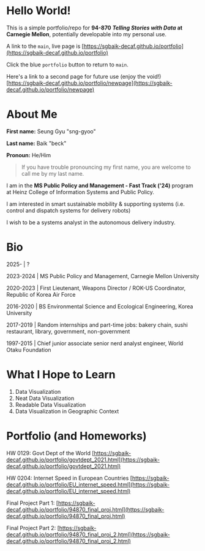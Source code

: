 # Hello World!

This is a simple portfolio/repo for **94-870 *Telling Stories with Data* at Carnegie Mellon**, potentially developable into my personal use.

A link to the `main`, live page is [https://sgbaik-decaf.github.io/portfolio](https://sgbaik-decaf.github.io/portfolio)

Click the blue `portfolio` button to return to `main`.

Here's a link to a second page for future use (enjoy the void!) [https://sgbaik-decaf.github.io/portfolio/newpage](https://sgbaik-decaf.github.io/portfolio/newpage)

# About Me

**First name:** Seung Gyu "sng-gyoo"

**Last name:** Baik "beck"

**Pronoun:** He/Him

> If you have trouble pronouncing my first name, you are welcome to call me by my last name.

I am in the **MS Public Policy and Management - Fast Track ('24)** program at Heinz College of Information Systems and Public Policy.

I am interested in smart sustainable mobility & supporting systems (i.e. control and dispatch systems for delivery robots)

I wish to be a systems analyst in the autonomous delivery industry.

# Bio

2025-     | ?

2023-2024 | MS Public Policy and Management, Carnegie Mellon University

2020-2023 | First Lieutenant, Weapons Director / ROK-US Coordinator, Republic of Korea Air Force

2016-2020 | BS Environmental Science and Ecological Engineering, Korea University

2017-2019 | Random internships and part-time jobs: bakery chain, sushi restaurant, library, government, non-government

1997-2015 | Chief junior associate senior nerd analyst engineer, World Otaku Foundation

# What I Hope to Learn

1. Data Visualization
2. Neat Data Visualization
3. Readable Data Visualization
4. Data Visualization in Geographic Context

# Portfolio (and Homeworks)

HW 0129: Govt Dept of the World [https://sgbaik-decaf.github.io/portfolio/govtdept_2021.html](https://sgbaik-decaf.github.io/portfolio/govtdept_2021.html)

HW 0204: Internet Speed in European Countries [https://sgbaik-decaf.github.io/portfolio/EU_internet_speed.html](https://sgbaik-decaf.github.io/portfolio/EU_internet_speed.html)

Final Project Part 1: [https://sgbaik-decaf.github.io/portfolio/94870_final_proj.html](https://sgbaik-decaf.github.io/portfolio/94870_final_proj.html)

Final Project Part 2: [https://sgbaik-decaf.github.io/portfolio/94870_final_proj_2.html](https://sgbaik-decaf.github.io/portfolio/94870_final_proj_2.html)

